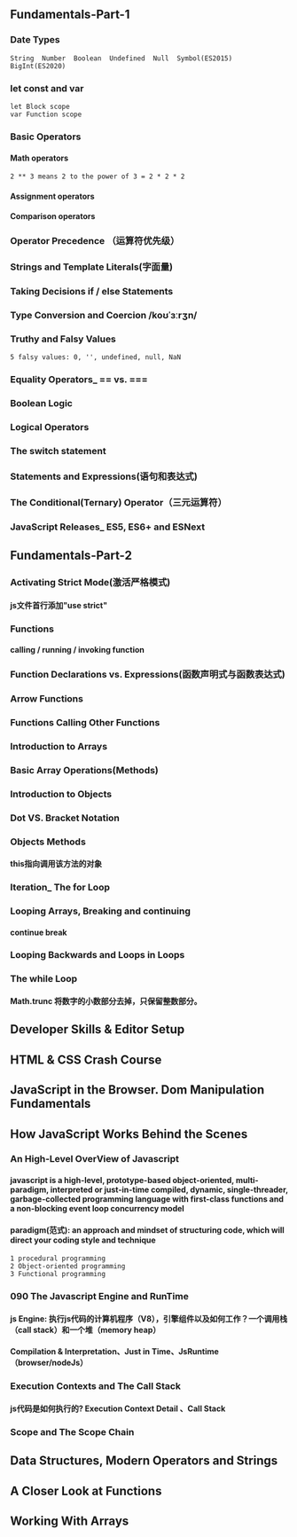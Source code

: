 ## Fundamentals-Part-1
### Date Types
    String  Number  Boolean  Undefined  Null  Symbol(ES2015)  BigInt(ES2020)

### let const and var
    let Block scope
    var Function scope

###  Basic Operators
#### Math operators
    2 ** 3 means 2 to the power of 3 = 2 * 2 * 2
#### Assignment operators
#### Comparison operators

### Operator Precedence （运算符优先级）

### Strings and Template Literals(字面量)

### Taking Decisions if / else Statements

### Type Conversion and Coercion /koʊˈɜːrʒn/

### Truthy and Falsy Values
    5 falsy values: 0, '', undefined, null, NaN

### Equality Operators_ == vs. ===

### Boolean Logic

### Logical Operators

### The switch statement

### Statements and Expressions(语句和表达式)

### The Conditional(Ternary) Operator（三元运算符）

### JavaScript Releases_ ES5, ES6+ and ESNext


## Fundamentals-Part-2

### Activating Strict Mode(激活严格模式)
#### js文件首行添加"use strict"

### Functions
####  calling / running / invoking function

### Function Declarations vs. Expressions(函数声明式与函数表达式)

### Arrow Functions

### Functions Calling Other Functions

### Introduction to Arrays

### Basic Array Operations(Methods)

### Introduction to Objects

### Dot VS. Bracket Notation

### Objects Methods
#### this指向调用该方法的对象

### Iteration_ The for Loop

### Looping Arrays, Breaking and continuing
#### continue break

### Looping Backwards and Loops in Loops

### The while Loop
#### Math.trunc 将数字的小数部分去掉，只保留整数部分。


## Developer Skills & Editor Setup


## HTML & CSS Crash Course


## JavaScript in the Browser. Dom Manipulation Fundamentals


## How JavaScript Works Behind the Scenes

### An High-Level OverView of Javascript

#### javascript is a high-level, prototype-based object-oriented, multi-paradigm, interpreted or just-in-time compiled, dynamic, single-threader, garbage-collected programming language with first-class functions and a non-blocking event loop concurrency model

#### paradigm(范式): an approach and mindset of structuring code, which will direct your coding style and technique
    1 procedural programming
    2 Object-oriented programming
    3 Functional programming

### 090 The Javascript Engine and RunTime
#### js Engine: 执行js代码的计算机程序（V8），引擎组件以及如何工作？一个调用栈（call stack）和一个堆（memory heap）
#### Compilation & Interpretation、Just in Time、JsRuntime（browser/nodeJs）

### Execution Contexts and The Call Stack
#### js代码是如何执行的? Execution Context Detail 、Call Stack

### Scope and The Scope Chain


## Data Structures, Modern Operators and Strings


## A Closer Look at Functions


## Working With Arrays



